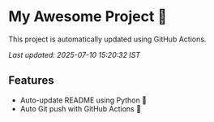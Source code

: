 # My Awesome Project 🚀

This project is automatically updated using GitHub Actions.

_Last updated: 2025-07-10 15:20:32 IST_

## Features
- Auto-update README using Python 🐍
- Auto Git push with GitHub Actions 🤖
